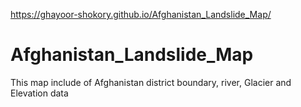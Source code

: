https://ghayoor-shokory.github.io/Afghanistan_Landslide_Map/
# Afghanistan_Landslide_Map
This map include of Afghanistan district boundary, river, Glacier and Elevation data
